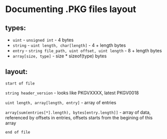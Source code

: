 # Documenting .PKG files layout

## types:
- `uint` - `unsigned int` - 4 bytes
- `string` - `uint length, char[length]` - 4 + length bytes 
- `entry` - `string file_path, uint offset, uint length` - 8 + length bytes
- `array[size, type]` - size * sizeof(type) bytes 

## layout:

`start of file`

`string header_version` - looks like PKGVXXXX, latest PKGV0018

`uint length, array[length, entry]` - array of entries

`array[sum(entries[*].length), bytes[entry.length]]` - array of data, referenced by offsets in entries, offsets starts from the begining of this array

`end of file`